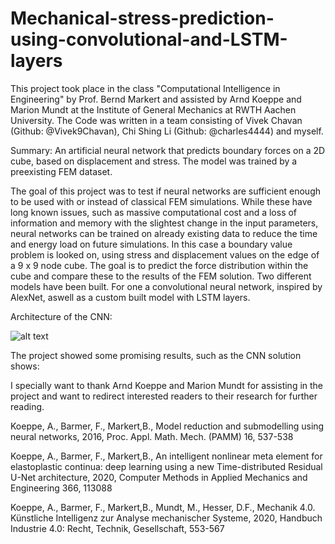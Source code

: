 # Mechanical-stress-prediction-using-convolutional-and-LSTM-layers

This project took place in the class "Computational Intelligence in Engineering" by Prof. Bernd Markert and assisted by Arnd Koeppe and Marion Mundt at the Institute of General Mechanics at RWTH Aachen University. The Code was written in a team consisting of Vivek Chavan (Github: @Vivek9Chavan), Chi Shing Li (Github: @charles4444) and myself.

Summary: An artificial neural network that predicts boundary forces on a 2D cube, based on displacement and stress. The model was trained by a preexisting FEM dataset.

The goal of this project was to test if neural networks are sufficient enough to be used with or instead of classical FEM simulations. While these have long known issues, such as massive computational cost and a loss of information and memory with the slightest change in the input parameters, neural networks can be trained on already existing data to reduce the time and energy load on future simulations. In this case a boundary value problem is looked on, using stress and displacement values on the edge of a 9 x 9 node cube. The goal is to predict the force distribution within the cube and compare these to the results of the FEM solution. Two different models have been built. For one a convolutional neural network, inspired by AlexNet, aswell as a custom built model with LSTM layers.

Architecture of the CNN:

![alt text](http://url/to/img.png)

The project showed some promising results, such as the CNN solution shows:

I specially want to thank Arnd Koeppe and Marion Mundt for assisting in the project and want to redirect interested readers to their research for further reading.

Koeppe, A., Barmer, F., Markert,B., Model reduction and submodelling using neural networks, 2016, Proc. Appl. Math. Mech. (PAMM) 16, 537-538

Koeppe, A., Barmer, F., Markert,B., An intelligent nonlinear meta element for elastoplastic continua: deep learning using a new Time-distributed Residual U-Net architecture, 2020, Computer Methods in Applied Mechanics and Engineering 366, 113088

Koeppe, A., Barmer, F., Markert,B., Mundt, M., Hesser, D.F., Mechanik 4.0. Künstliche Intelligenz zur Analyse mechanischer Systeme, 2020, Handbuch Industrie 4.0: Recht, Technik, Gesellschaft, 553-567
